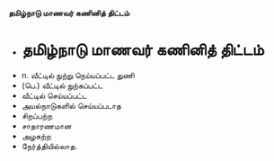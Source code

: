**தமிழ்நாடு மாணவர் கணினித் திட்டம்**
- # தமிழ்நாடு மாணவர் கணினித் திட்டம்
- n. வீட்டில் நுற்று நெய்யப்பட்ட துணி
- (பெ.) வீட்டில் நுற்கப்பட்ட
- வீட்டில் செய்யப்பட்ட
- அயல்நாடுகளில் செய்யப்படாத
- சிறப்பற்ற
- சாதாரணமான
- அழகற்ற
- நேர்த்தியில்லாத.

